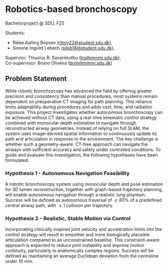 # Robotics-based bronchoscopy
Bachelorproject @ SDU, F25

Students:
+ Rikke Aalling Boysen (riboy22@student.sdu.dk),
+ Simone Ingvild Lebech (sileb18@student.sdu.dk),  
  
Supervior: Thiusius R. Savarimuthu (trs@mmmi.sdu.dk),  
Co-supervisor: Bruno Oliveira (broli@mmmi.sdu.dk)

## Problem Statement
While robotic bronchoscopy has advanced the field by offering greater precision and consistency than manual procedures, most systems remain dependent on preoperative CT imaging for path planning. 
This reliance limits adaptability during procedures and adds cost, time, and radiation exposure. This project investigates whether autonomous bronchoscopy can be achieved without CT data, using a 
real-time kinematic control strategy combined with monocular depth estimation to navigate through reconstructed airway geometries. Instead of relying on full SLAM, the system uses image-derived 
spatial information to continuously update its path and articulation in response to the environment. The key challenge is whether such a geometry-aware, CT-free approach can navigate the airways 
with sufficient accuracy and safety under controlled conditions. To guide and evaluate this investigation, the following hypotheses have been formulated:

### Hypothesis 1 - Autonomous Navigation Feasibility
A robotic bronchoscopy system using monocular depth and pose estimation for 3D lumen reconstruction, together with graph-based trajectory planning, will enable autonomous navigation through a realistic lung phantom. 
Success will be defined as autonomous traversal of $\geq80\%$ of a predefined central airway path, with $\leq1$ collision per trajectory.

### Hypothesis 2 – Realistic, Stable Motion via Control
Incorporating clinically inspired joint velocity and acceleration limits into the control strategy will result in smoother and more biologically plausible articulation compared to an unconstrained baseline. 
This constraint-aware approach is expected to reduce joint instability and improve motion continuity, particularly in anatomically complex regions. Success will be defined as maintaining an average Euclidean 
deviation from the centreline under 10 mm.
